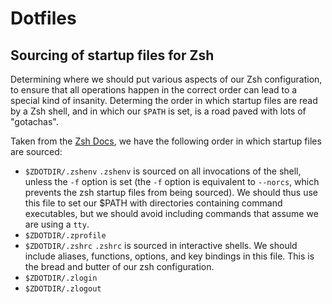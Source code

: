 # Dotfiles

## Sourcing of startup files for Zsh 
Determining where we should put various aspects of our Zsh configuration, to 
ensure that all operations happen in the correct order can lead to a special
kind of insanity. Determing the order in which startup files are read by a Zsh 
shell, and in which our `$PATH` is set, is a road paved with lots of "gotachas".

Taken from the [Zsh Docs](https://zsh.sourceforge.io/Intro/intro_3.html), we 
have the following order in which startup files are sourced:

- `$ZDOTDIR/.zshenv`
`.zshenv` is sourced on all invocations of the shell, unless the `-f` option is
set (the `-f` option is equivalent to `--norcs`, which prevents the zsh startup
files from being sourced). We should thus use this file to set our $PATH with
directories containing command executables, but we should avoid including 
commands that assume we are using a `tty`.
- `$ZDOTDIR/.zprofile`
- `$ZDOTDIR/.zshrc`
`.zshrc` is sourced in interactive shells. We should include aliases, functions,
options, and key bindings in this file. This is the bread and butter of our zsh
configuration.
- `$ZDOTDIR/.zlogin`
- `$ZDOTDIR/.zlogout`




